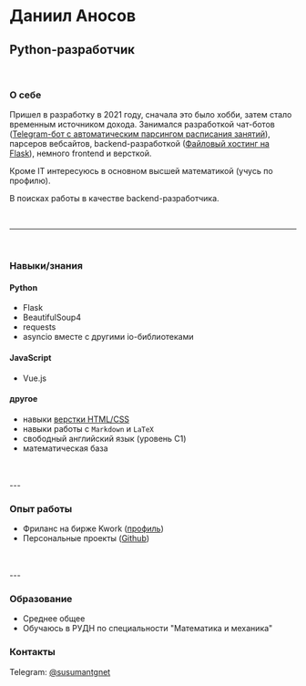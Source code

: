 # Даниил Аносов
## Python-разработчик

<br>

### О себе

Пришел в разработку в 2021 году, сначала это было хобби, затем стало временным источником дохода. Занимался разработкой чат-ботов ([Telegram-бот с автоматическим парсингом расписания занятий](https://github.com/exterminateddd/tgschbot)), парсеров вебсайтов, backend-разработкой ([Файловый хостинг на Flask](https://github.com/exterminateddd/sfh)), немного frontend и версткой. 

Кроме IT интересуюсь в основном высшей математикой (учусь по профилю).

В поисках работы в качестве backend-разработчика.

<br>

----
<br>

### Навыки/знания

#### Python
* Flask
* BeautifulSoup4
* requests
* asyncio вместе с другими io-библиотеками
#### JavaScript
* Vue.js
#### другое
* навыки [верстки HTML/CSS](https://github.com/exterminateddd/vertigo-boost)
* навыки работы с `Markdown` и `LaTeX`
* свободный английский язык (уровень C1)
* математическая база
<br>
<br>
---
<br>

### Опыт работы
* Фриланс на бирже Kwork ([профиль](https://kwork.ru/user/exterminateddd))
* Персональные проекты ([Github](https://github.com/exterminateddd))
<br>
<br>
---
<br>

### Образование
* Среднее общее  
* Обучаюсь в РУДН по специальности "Математика и механика"

### Контакты
Telegram: [@susumantgnet](https://t.me/susumantgnet)